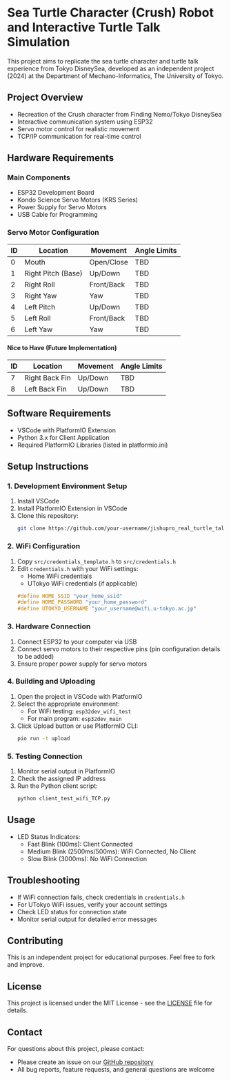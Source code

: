 # Sea Turtle Character (Crush) Robot and Interactive Turtle Talk Simulation

This project aims to replicate the sea turtle character and turtle talk experience from Tokyo DisneySea, developed as an independent project (2024) at the Department of Mechano-Informatics, The University of Tokyo.

## Project Overview
- Recreation of the Crush character from Finding Nemo/Tokyo DisneySea
- Interactive communication system using ESP32
- Servo motor control for realistic movement
- TCP/IP communication for real-time control

## Hardware Requirements
### Main Components
- ESP32 Development Board
- Kondo Science Servo Motors (KRS Series)
- Power Supply for Servo Motors
- USB Cable for Programming

### Servo Motor Configuration
| ID | Location | Movement | Angle Limits |
|----|----------|----------|--------------|
| 0  | Mouth    | Open/Close | TBD |
| 1  | Right Pitch (Base) | Up/Down | TBD |
| 2  | Right Roll | Front/Back | TBD |
| 3  | Right Yaw | Yaw | TBD |
| 4  | Left Pitch | Up/Down | TBD |
| 5  | Left Roll | Front/Back | TBD |
| 6  | Left Yaw | Yaw | TBD |

#### Nice to Have (Future Implementation)
| ID | Location | Movement | Angle Limits |
|----|----------|----------|--------------|
| 7  | Right Back Fin | Up/Down | TBD |
| 8  | Left Back Fin | Up/Down | TBD |

## Software Requirements
- VSCode with PlatformIO Extension
- Python 3.x for Client Application
- Required PlatformIO Libraries (listed in platformio.ini)

## Setup Instructions
### 1. Development Environment Setup
1. Install VSCode
2. Install PlatformIO Extension in VSCode
3. Clone this repository:
   ```bash
   git clone https://github.com/your-username/jishupro_real_turtle_talk_esp32.git
   ```

### 2. WiFi Configuration
1. Copy `src/credentials_template.h` to `src/credentials.h`
2. Edit `credentials.h` with your WiFi settings:
   - Home WiFi credentials
   - UTokyo WiFi credentials (if applicable)
   ```cpp
   #define HOME_SSID "your_home_ssid"
   #define HOME_PASSWORD "your_home_password"
   #define UTOKYO_USERNAME "your_username@wifi.u-tokyo.ac.jp"
   ```

### 3. Hardware Connection
1. Connect ESP32 to your computer via USB
2. Connect servo motors to their respective pins (pin configuration details to be added)
3. Ensure proper power supply for servo motors

### 4. Building and Uploading
1. Open the project in VSCode with PlatformIO
2. Select the appropriate environment:
   - For WiFi testing: `esp32dev_wifi_test`
   - For main program: `esp32dev_main`
3. Click Upload button or use PlatformIO CLI:
   ```bash
   pio run -t upload
   ```

### 5. Testing Connection
1. Monitor serial output in PlatformIO
2. Check the assigned IP address
3. Run the Python client script:
   ```bash
   python client_test_wifi_TCP.py
   ```

## Usage
- LED Status Indicators:
  - Fast Blink (100ms): Client Connected
  - Medium Blink (2500ms/500ms): WiFi Connected, No Client
  - Slow Blink (3000ms): No WiFi Connection

## Troubleshooting
- If WiFi connection fails, check credentials in `credentials.h`
- For UTokyo WiFi issues, verify your account settings
- Check LED status for connection state
- Monitor serial output for detailed error messages

## Contributing
This is an independent project for educational purposes. Feel free to fork and improve.

## License
This project is licensed under the MIT License - see the [LICENSE](LICENSE) file for details.

## Contact
For questions about this project, please contact:
- Please create an issue on our [GitHub repository](https://github.com/ushidakyotaro/jishupro_real_turtle_talk_esp32/issues)
- All bug reports, feature requests, and general questions are welcome
